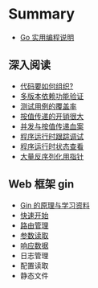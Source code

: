 # Summary

* [Go 实用编程说明](./README.md)

## 深入阅读

* [代码要如何组织?](./article/pkg.md)
* [多版本依赖功能验证](./article/create_mod.md)
* [测试用例的覆盖率](./article/testcase.md)
* [按值传递的开销很大](./article/varcopy.md)
* [并发与按值传递血案](./article/waitgroup.md)
* [程序运行时跟踪调试](./article/debug.md)
* [程序运行时状态查看](./article/pprof.md)
* [大量反序列化用指针](./article/unmarshal.md)

## Web 框架 gin

* [Gin 的原理与学习资料](./gin/readme.md)
* [快速开始](./gin/quickstart.md)
* [路由管理](./gin/router.md)
* [参数读取](./gin/param.md)
* [响应数据](./gin/response.md)
* 日志管理
* 配置读取
* 静态文件
